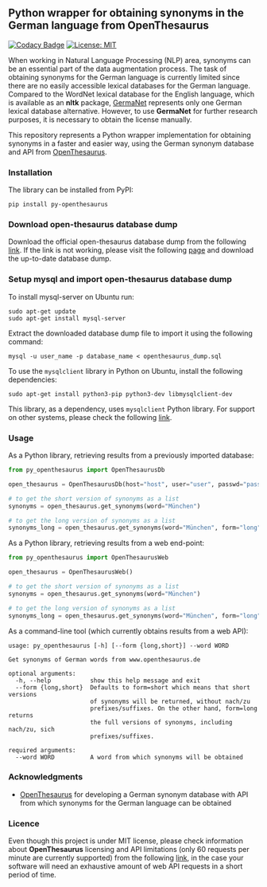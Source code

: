 ## Python wrapper for obtaining synonyms in the German language from OpenThesaurus

[![Codacy Badge](https://api.codacy.com/project/badge/Grade/2a302faa81aa41ed8647d917c268f5cd)](https://www.codacy.com?utm_source=github.com&amp;utm_medium=referral&amp;utm_content=Aid91/py_openthesaurus&amp;utm_campaign=Badge_Grade)
[![License: MIT](https://img.shields.io/badge/License-MIT-green.svg)](https://opensource.org/licenses/MIT)

When working in Natural Language Processing (NLP) area, synonyms can be an essential part of the data augmentation process. The task of obtaining synonyms for the German language is currently limited since there are no easily accessible lexical databases for the German language. Compared to the WordNet
lexical database for the English language, which is available as an **nltk** package,  [GermaNet](http://www.sfs.uni-tuebingen.de/GermaNet/) represents only one German lexical database alternative. However, to use **GermaNet** for further research purposes, it is necessary to obtain the license manually. 

This repository represents a Python wrapper implementation for obtaining synonyms in a faster and easier way, using the German synonym database and API from [OpenThesaurus](https://www.openthesaurus.de/).

### Installation

The library can be installed from PyPI:

```pip install py-openthesaurus```

### Download open-thesaurus database dump

Download the official open-thesaurus database dump from the following [link](https://www.openthesaurus.de/export/openthesaurus_dump.tar.bz2).
If the link is not working, please visit the following [page](https://www.openthesaurus.de/about/download) and download the up-to-date database dump.

### Setup mysql and import open-thesaurus database dump

To install mysql-server on Ubuntu run:

```console
sudo apt-get update
sudo apt-get install mysql-server
```

Extract the downloaded database dump file to import it using the following command:

```console
mysql -u user_name -p database_name < openthesaurus_dump.sql
```

To use the `mysqlclient` library in Python on Ubuntu, install the following dependencies:

```console
sudo apt-get install python3-pip python3-dev libmysqlclient-dev
```

This library, as a dependency, uses `mysqlclient` Python library. For support on other systems, please check the following [link](https://stackoverflow.com/questions/25865270/how-to-install-python-mysqldb-module-using-pip?answertab=votes#tab-top).

### Usage

As a Python library, retrieving results from a previously imported database:

```python
from py_openthesaurus import OpenThesaurusDb

open_thesaurus = OpenThesaurusDb(host="host", user="user", passwd="passwd", db_name="database_name")

# to get the short version of synonyms as a list
synonyms = open_thesaurus.get_synonyms(word="München")

# to get the long version of synonyms as a list
synonyms_long = open_thesaurus.get_synonyms(word="München", form="long")
```

As a Python library, retrieving results from a web end-point:

```python
from py_openthesaurus import OpenThesaurusWeb

open_thesaurus = OpenThesaurusWeb()

# to get the short version of synonyms as a list
synonyms = open_thesaurus.get_synonyms(word="München")

# to get the long version of synonyms as a list
synonyms_long = open_thesaurus.get_synonyms(word="München", form="long")
```

As a command-line tool (which currently obtains results from a web API):

```console
usage: py_openthesaurus [-h] [--form {long,short}] --word WORD

Get synonyms of German words from www.openthesaurus.de

optional arguments:
  -h, --help           show this help message and exit
  --form {long,short}  Defaults to form=short which means that short versions
                       of synonyms will be returned, without nach/zu
                       prefixes/suffixes. On the other hand, form=long returns
                       the full versions of synonyms, including nach/zu, sich
                       prefixes/suffixes.

required arguments:
  --word WORD          A word from which synonyms will be obtained

```

### Acknowledgments

* [OpenThesaurus](https://www.openthesaurus.de/) for developing a German synonym database with API from which synonyms for the German language can be obtained

### Licence

Even though this project is under MIT license, please check information about **OpenThesaurus** licensing and API limitations (only 60 requests per minute are currently supported) from the following [link](https://www.openthesaurus.de/about/api), in the case your software will need an exhaustive amount of web API requests in a short period of time. 
